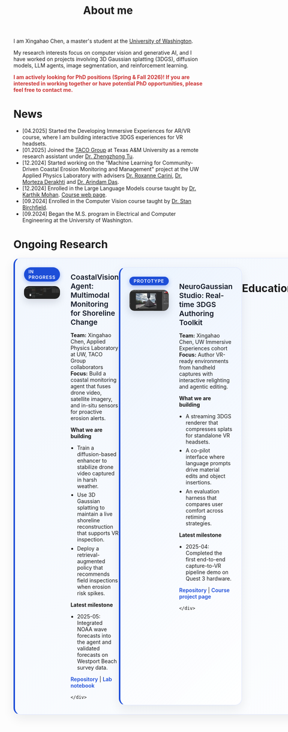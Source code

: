 ﻿---
permalink: /
title: "About me"
author_profile: true
redirect_from: 
  - /about/
  - /about.html
---

I am Xingahao Chen, a master's student at the [University of Washington](https://www.washington.edu/). 

My research interests focus on computer vision and generative AI, and I have worked on projects involving 3D Gaussian splatting (3DGS), diffusion models, LLM agents, image segmentation, and reinforcement learning.

<span style="color: #cc3333;"><strong>I am actively looking for PhD positions (Spring & Fall 2026)! If you are interested in working together or have potential PhD opportunities, please feel free to contact me.</strong></span>


News
=====
* [04.2025] Started the Developing Immersive Experiences for AR/VR course, where I am building interactive 3DGS experiences for VR headsets.
* [01.2025] Joined the [TACO Group](https://taco-group.github.io/) at Texas A&M University as a remote research assistant under [Dr. Zhengzhong Tu](https://vztu.github.io/).
* [12.2024] Started working on the "Machine Learning for Community-Driven Coastal Erosion Monitoring and Management" project at the UW Applied Physics Laboratory with advisers [Dr. Roxanne Carini](https://www.apl.washington.edu/people/profile.php?last_name=Carini&first_name=Roxanne), [Dr. Morteza Derakhti](https://www.ce.washington.edu/facultyfinder/morteza-derakhti) and [Dr. Arindam Das](https://www.ece.uw.edu/people/arindam-das/).
* [12.2024] Enrolled in the Large Language Models course taught by [Dr. Karthik Mohan](https://www.linkedin.com/in/karthik-mohan-72a4b323/). [Course web page](https://bytesizeml.github.io/llm2025/).
* [09.2024] Enrolled in the Computer Vision course taught by [Dr. Stan Birchfield](https://research.nvidia.com/person/stan-birchfield).
* [09.2024] Began the M.S. program in Electrical and Computer Engineering at the University of Washington.

Ongoing Research
=====
<div class="ongoing-research-wrapper">
  <div class="paper-box ongoing-research-card">
    <div class="paper-box-image">
      <div>
        <div class="badge">In Progress</div>
        <img src="/images/workflow.png" alt="CoastalVision agent mockup" width="100%">
      </div>
    </div>
    <div class="paper-box-text" markdown="1">

<a href="https://github.com/cxh42/coastalvision-agent" class="paper-title">CoastalVision Agent: Multimodal Monitoring for Shoreline Change</a>

**Team:** Xingahao Chen, Applied Physics Laboratory at UW, TACO Group collaborators<br>
**Focus:** Build a coastal monitoring agent that fuses drone video, satellite imagery, and in-situ sensors for proactive erosion alerts.

**What we are building**

- Train a diffusion-based enhancer to stabilize drone video captured in harsh weather.
- Use 3D Gaussian splatting to maintain a live shoreline reconstruction that supports VR inspection.
- Deploy a retrieval-augmented policy that recommends field inspections when erosion risk spikes.

**Latest milestone**

- 2025-05: Integrated NOAA wave forecasts into the agent and validated forecasts on Westport Beach survey data.

<a href="https://github.com/cxh42/coastalvision-agent" class="paper-link">Repository</a> | <a href="https://www.notion.so" class="paper-link">Lab notebook</a>

    </div>
  </div>
  <div class="paper-box ongoing-research-card">
    <div class="paper-box-image">
      <div>
        <div class="badge">Prototype</div>
        <img src="/images/3dgs-12.png" alt="NeuroGaussian Studio workspace" width="100%">
      </div>
    </div>
    <div class="paper-box-text" markdown="1">

<a href="https://github.com/cxh42/neurogaussian-studio" class="paper-title">NeuroGaussian Studio: Real-time 3DGS Authoring Toolkit</a>

**Team:** Xingahao Chen, UW Immersive Experiences cohort<br>
**Focus:** Author VR-ready environments from handheld captures with interactive relighting and agentic editing.

**What we are building**

- A streaming 3DGS renderer that compresses splats for standalone VR headsets.
- A co-pilot interface where language prompts drive material edits and object insertions.
- An evaluation harness that compares user comfort across retiming strategies.

**Latest milestone**

- 2025-04: Completed the first end-to-end capture-to-VR pipeline demo on Quest 3 hardware.

<a href="https://github.com/cxh42/neurogaussian-studio" class="paper-link">Repository</a> | <a href="https://uw.edu" class="paper-link">Course project page</a>

    </div>
  </div>
</div>

<style>
.ongoing-research-wrapper {
  display: grid;
  gap: 1.75rem;
}
.paper-box {
  display: flex;
  flex-wrap: wrap;
  align-items: stretch;
  border-radius: 18px;
  padding: 1.5rem;
  background: #ffffff;
  border: 1px solid #e0e7ff;
  box-shadow: 0 10px 30px rgba(15, 23, 42, 0.08);
  transition: transform 0.25s ease, box-shadow 0.25s ease;
}
.paper-box.ongoing-research-card {
  border-left: 4px solid #1d4ed8;
  background: linear-gradient(135deg, rgba(219, 234, 254, 0.35), rgba(255, 255, 255, 0.9));
}
.paper-box:hover {
  transform: translateY(-6px);
  box-shadow: 0 18px 36px rgba(15, 23, 42, 0.12);
}
.paper-box-image {
  flex: 1 1 220px;
  max-width: 360px;
  display: flex;
  justify-content: center;
  margin-bottom: 1rem;
}
.paper-box-image > div {
  width: 100%;
}
.paper-box-image img {
  width: 100%;
  border-radius: 14px;
  object-fit: cover;
  box-shadow: 0 8px 20px rgba(15, 23, 42, 0.15);
}
.paper-box-text {
  flex: 1 1 320px;
}
@media (min-width: 768px) {
  .paper-box {
    flex-wrap: nowrap;
  }
  .paper-box-image {
    margin-bottom: 0;
    margin-right: 1.75rem;
  }
}
.badge {
  display: inline-block;
  background: #1d4ed8;
  color: #ffffff;
  font-size: 0.75rem;
  font-weight: 600;
  letter-spacing: 0.08em;
  text-transform: uppercase;
  border-radius: 999px;
  padding: 0.25rem 0.75rem;
  margin-bottom: 0.75rem;
  box-shadow: 0 4px 12px rgba(29, 78, 216, 0.35);
}
.paper-title {
  font-size: 1.2rem;
  font-weight: 600;
  color: #111827;
  text-decoration: none;
  border-bottom: none;
}
.paper-title:hover {
  color: #1d4ed8;
  text-decoration: none;
}
.paper-link {
  color: #1d4ed8;
  font-weight: 600;
  text-decoration: none;
  border-bottom: none;
}
.paper-link:hover {
  text-decoration: underline;
}
.ongoing-research-card p {
  margin-bottom: 0.75rem;
}
.ongoing-research-card ul {
  margin-bottom: 0.75rem;
  padding-left: 1.1rem;
}
.ongoing-research-card li {
  margin-bottom: 0.4rem;
}
</style>
Education
=====
<div style="display: flex; align-items: center; margin-bottom: 20px;">
    <img src="/images/uwlogo.png" width="100px" style="margin-right: 20px;">
    <div>
        <p style="margin: 0;">University of Washington</p>
        <p style="margin: 0;">September 2024 ~ January 2026 (Expected)</p>
        <p style="margin: 0;">M.S. Electrical & Computer Engineering</p>
    </div>
</div>

<div style="display: flex; align-items: center; margin-bottom: 20px;">
    <img src="/images/henulogo.png" width="100px" style="margin-right: 20px;">
    <div>
        <p style="margin: 0;">Henan University</p>
        <p style="margin: 0;">September 2020 ~ June 2024</p>
        <p style="margin: 0;">B.E. Automation</p>
    </div>
</div>

Contact
=====
**Email:** xhc42@outlook.com

**WeChat:** ICXH42


